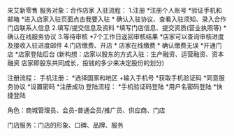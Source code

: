 来艾新零售
服务对象：合作店家
入驻流程：
1.注册
    *注册个人账号
    *验证手机和邮箱
    *进入店家入驻页面点击我要入驻
    * 确认入驻协议、查看入驻须知、录入合作门店联系人信息
2.填写/提交信息及资料 
    *填写门店信息、提交资质(营业执照等)
    *确认在线服务协议
3.等待审核
    *7个工作日返回审核结果
    *店家可以查询审核进度及接收入驻进度邮件
4.门店缴费、开店
    * 店家在线缴费
    * 确认缴费无误
    *开通门店
    *店家登陆后台
(新构想：店家以股东的方式入驻：生产融资、运营融资、资本融资  店家即股东共同成长，投钱的多少来决定股份的划分)
 
 注册流程：
    手机注册：
        *选择国家和地区 +输入手机号
        *获取手机验证码
        *同意服务协议
        *设置密码
        *注册成功
 登陆流程：
    *手机验证码登陆
    *用户名密码登陆
    *快捷登陆
    
 角色：商城管理员、会员-普通会员/推广员、供应商、门店
 
 门店服务：门店的形象、口碑、品牌、服务